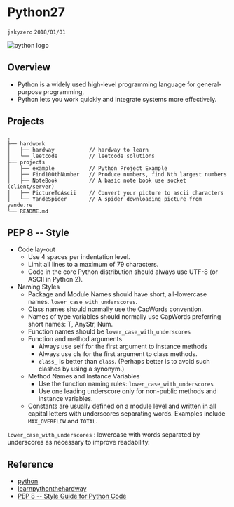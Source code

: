 # Python27
`jskyzero` `2018/01/01`

![python logo](https://www.python.org/static/community_logos/python-logo-generic.svg)


## Overview
+ Python is a widely used high-level programming language for general-purpose programming,
+ Python lets you work quickly and integrate systems more effectively.

## Projects
```
.
├── hardwork
│   ├── hardway           // hardway to learn
│   └── leetcode          // leetcode solutions
├── projects
│   ├── example           // Python Project Example
│   ├── Find100thNumber   // Produce numbers, find Nth largest numbers
│   ├── NoteBook          // A basic note book use socket (client/server)
│   ├── PictureToAscii    // Convert your picture to ascii characters
│   └── YandeSpider       // A spider downloading picture from yande.re
└── README.md
```

## PEP 8 -- Style
+ Code lay-out
  + Use 4 spaces per indentation level.
  + Limit all lines to a maximum of 79 characters.
  + Code in the core Python distribution should always use UTF-8 (or ASCII in Python 2).
+ Naming Styles
  + Package and Module Names should have short, all-lowercase names. `lower_case_with_underscores`.
  + Class names should normally use the CapWords convention.
  + Names of type variables should normally use CapWords preferring short names: T, AnyStr, Num.
  + Function names should be `lower_case_with_underscores`
  + Function and method arguments
    + Always use self for the first argument to instance methods
    + Always use cls for the first argument to class methods.
    + `class_` is better than `class`. (Perhaps better is to avoid such clashes by using a synonym.)
  + Method Names and Instance Variables
    + Use the function naming rules: `lower_case_with_underscores`
    + Use one leading underscore only for non-public methods and instance variables.
  + Constants are usually defined on a module level and written in all capital letters with underscores separating words. Examples include `MAX_OVERFLOW` and `TOTAL`.

`lower_case_with_underscores` : lowercase with words separated by underscores as necessary to improve readability.

## Reference
+ [python](https://www.python.org)
+ [learnpythonthehardway](https://learnpythonthehardway.org)
+ [PEP 8 -- Style Guide for Python Code](https://www.python.org/dev/peps/pep-0008/)
